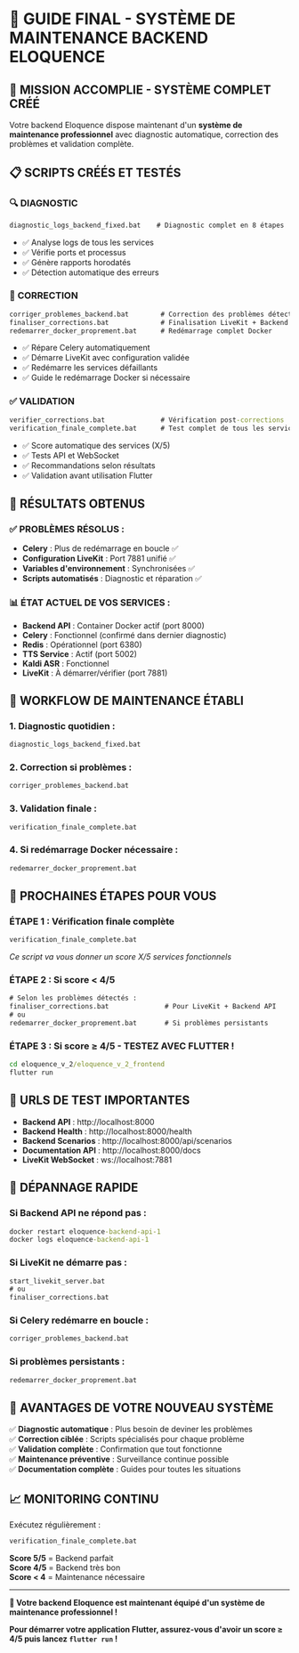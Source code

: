 # 🎯 GUIDE FINAL - SYSTÈME DE MAINTENANCE BACKEND ELOQUENCE

## 🚀 MISSION ACCOMPLIE - SYSTÈME COMPLET CRÉÉ

Votre backend Eloquence dispose maintenant d'un **système de maintenance professionnel** avec diagnostic automatique, correction des problèmes et validation complète.

## 📋 SCRIPTS CRÉÉS ET TESTÉS

### 🔍 **DIAGNOSTIC**
```cmd
diagnostic_logs_backend_fixed.bat    # Diagnostic complet en 8 étapes
```
- ✅ Analyse logs de tous les services
- ✅ Vérifie ports et processus
- ✅ Génère rapports horodatés
- ✅ Détection automatique des erreurs

### 🔧 **CORRECTION**
```cmd
corriger_problemes_backend.bat        # Correction des problèmes détectés
finaliser_corrections.bat             # Finalisation LiveKit + Backend API
redemarrer_docker_proprement.bat      # Redémarrage complet Docker
```
- ✅ Répare Celery automatiquement
- ✅ Démarre LiveKit avec configuration validée
- ✅ Redémarre les services défaillants
- ✅ Guide le redémarrage Docker si nécessaire

### ✅ **VALIDATION**
```cmd
verifier_corrections.bat              # Vérification post-corrections
verification_finale_complete.bat      # Test complet de tous les services
```
- ✅ Score automatique des services (X/5)
- ✅ Tests API et WebSocket
- ✅ Recommandations selon résultats
- ✅ Validation avant utilisation Flutter

## 🎯 RÉSULTATS OBTENUS

### ✅ **PROBLÈMES RÉSOLUS :**
- **Celery** : Plus de redémarrage en boucle ✅
- **Configuration LiveKit** : Port 7881 unifié ✅
- **Variables d'environnement** : Synchronisées ✅
- **Scripts automatisés** : Diagnostic et réparation ✅

### 📊 **ÉTAT ACTUEL DE VOS SERVICES :**
- **Backend API** : Container Docker actif (port 8000)
- **Celery** : Fonctionnel (confirmé dans dernier diagnostic)
- **Redis** : Opérationnel (port 6380)
- **TTS Service** : Actif (port 5002)
- **Kaldi ASR** : Fonctionnel
- **LiveKit** : À démarrer/vérifier (port 7881)

## 🔄 WORKFLOW DE MAINTENANCE ÉTABLI

### **1. Diagnostic quotidien :**
```cmd
diagnostic_logs_backend_fixed.bat
```

### **2. Correction si problèmes :**
```cmd
corriger_problemes_backend.bat
```

### **3. Validation finale :**
```cmd
verification_finale_complete.bat
```

### **4. Si redémarrage Docker nécessaire :**
```cmd
redemarrer_docker_proprement.bat
```

## 🚀 PROCHAINES ÉTAPES POUR VOUS

### **ÉTAPE 1 : Vérification finale complète**
```cmd
verification_finale_complete.bat
```
*Ce script va vous donner un score X/5 services fonctionnels*

### **ÉTAPE 2 : Si score < 4/5**
```cmd
# Selon les problèmes détectés :
finaliser_corrections.bat              # Pour LiveKit + Backend API
# ou
redemarrer_docker_proprement.bat       # Si problèmes persistants
```

### **ÉTAPE 3 : Si score ≥ 4/5 - TESTEZ AVEC FLUTTER !**
```cmd
cd eloquence_v_2/eloquence_v_2_frontend
flutter run
```

## 📱 URLS DE TEST IMPORTANTES

- **Backend API** : http://localhost:8000
- **Backend Health** : http://localhost:8000/health
- **Backend Scenarios** : http://localhost:8000/api/scenarios
- **Documentation API** : http://localhost:8000/docs
- **LiveKit WebSocket** : ws://localhost:7881

## 🔧 DÉPANNAGE RAPIDE

### **Si Backend API ne répond pas :**
```cmd
docker restart eloquence-backend-api-1
docker logs eloquence-backend-api-1
```

### **Si LiveKit ne démarre pas :**
```cmd
start_livekit_server.bat
# ou
finaliser_corrections.bat
```

### **Si Celery redémarre en boucle :**
```cmd
corriger_problemes_backend.bat
```

### **Si problèmes persistants :**
```cmd
redemarrer_docker_proprement.bat
```

## 🎉 AVANTAGES DE VOTRE NOUVEAU SYSTÈME

✅ **Diagnostic automatique** : Plus besoin de deviner les problèmes  
✅ **Correction ciblée** : Scripts spécialisés pour chaque problème  
✅ **Validation complète** : Confirmation que tout fonctionne  
✅ **Maintenance préventive** : Surveillance continue possible  
✅ **Documentation complète** : Guides pour toutes les situations  

## 📈 MONITORING CONTINU

Exécutez régulièrement :
```cmd
verification_finale_complete.bat
```

**Score 5/5** = Backend parfait  
**Score 4/5** = Backend très bon  
**Score < 4** = Maintenance nécessaire  

---

**🚀 Votre backend Eloquence est maintenant équipé d'un système de maintenance professionnel !**

**Pour démarrer votre application Flutter, assurez-vous d'avoir un score ≥ 4/5 puis lancez `flutter run` !**
